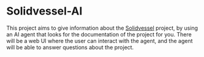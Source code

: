 # Solidvessel-AI

This project aims to give information about the <a href="https://github.com/ahmsay/Solidvessel">Solidvessel</a> project, by using an AI agent that looks for the documentation of the project for you. There will be a web UI where the user can interact with the agent, and the agent will be able to answer questions about the project.